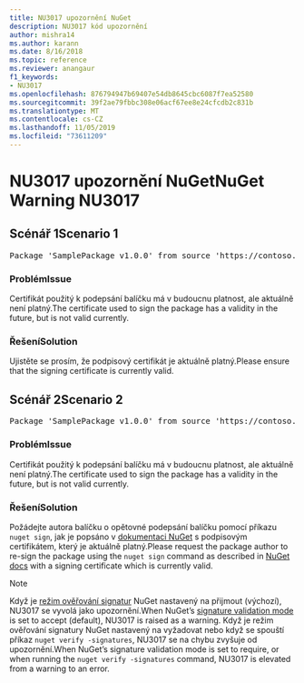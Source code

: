 ```yaml
---
title: NU3017 upozornění NuGet
description: NU3017 kód upozornění
author: mishra14
ms.author: karann
ms.date: 8/16/2018
ms.topic: reference
ms.reviewer: anangaur
f1_keywords:
- NU3017
ms.openlocfilehash: 876794947b69407e54db8645cbc6087f7ea52580
ms.sourcegitcommit: 39f2ae79fbbc308e06acf67ee8e24cfcdb2c831b
ms.translationtype: MT
ms.contentlocale: cs-CZ
ms.lasthandoff: 11/05/2019
ms.locfileid: "73611209"
---
```

# <a name="nuget-warning-nu3017"></a><span data-ttu-id="16c6f-103">NU3017 upozornění NuGet</span><span class="sxs-lookup"><span data-stu-id="16c6f-103">NuGet Warning NU3017</span></span>

## <a name="scenario-1"></a><span data-ttu-id="16c6f-104">Scénář 1</span><span class="sxs-lookup"><span data-stu-id="16c6f-104">Scenario 1</span></span>

<pre>Package 'SamplePackage v1.0.0' from source 'https://contoso.com/index.json': The signing certificate is not yet valid.</pre>

### <a name="issue"></a><span data-ttu-id="16c6f-105">Problém</span><span class="sxs-lookup"><span data-stu-id="16c6f-105">Issue</span></span>

<span data-ttu-id="16c6f-106">Certifikát použitý k podepsání balíčku má v budoucnu platnost, ale aktuálně není platný.</span><span class="sxs-lookup"><span data-stu-id="16c6f-106">The certificate used to sign the package has a validity in the future, but is not valid currently.</span></span>


### <a name="solution"></a><span data-ttu-id="16c6f-107">Řešení</span><span class="sxs-lookup"><span data-stu-id="16c6f-107">Solution</span></span>

<span data-ttu-id="16c6f-108">Ujistěte se prosím, že podpisový certifikát je aktuálně platný.</span><span class="sxs-lookup"><span data-stu-id="16c6f-108">Please ensure that the signing certificate is currently valid.</span></span>



## <a name="scenario-2"></a><span data-ttu-id="16c6f-109">Scénář 2</span><span class="sxs-lookup"><span data-stu-id="16c6f-109">Scenario 2</span></span>

<pre>Package 'SamplePackage v1.0.0' from source 'https://contoso.com/index.json': The primary signature's certificate is not yet valid.</pre>

### <a name="issue"></a><span data-ttu-id="16c6f-110">Problém</span><span class="sxs-lookup"><span data-stu-id="16c6f-110">Issue</span></span>

<span data-ttu-id="16c6f-111">Certifikát použitý k podepsání balíčku má v budoucnu platnost, ale aktuálně není platný.</span><span class="sxs-lookup"><span data-stu-id="16c6f-111">The certificate used to sign the package has a validity in the future, but is not valid currently.</span></span>


### <a name="solution"></a><span data-ttu-id="16c6f-112">Řešení</span><span class="sxs-lookup"><span data-stu-id="16c6f-112">Solution</span></span>

<span data-ttu-id="16c6f-113">Požádejte autora balíčku o opětovné podepsání balíčku pomocí příkazu `nuget sign`, jak je popsáno v [dokumentaci NuGet](https://docs.microsoft.com/nuget/create-packages/sign-a-package) s podpisovým certifikátem, který je aktuálně platný.</span><span class="sxs-lookup"><span data-stu-id="16c6f-113">Please request the package author to re-sign the package using the `nuget sign` command as described in [NuGet docs](https://docs.microsoft.com/nuget/create-packages/sign-a-package) with a signing certificate which is currently valid.</span></span>


> [!Note]
> <span data-ttu-id="16c6f-114">Když je [režim ověřování signatur](https://docs.microsoft.com/nuget/consume-packages/installing-signed-packages#configure-package-signature-requirements) NuGet nastavený na přijmout (výchozí), NU3017 se vyvolá jako upozornění.</span><span class="sxs-lookup"><span data-stu-id="16c6f-114">When NuGet’s [signature validation mode](https://docs.microsoft.com/nuget/consume-packages/installing-signed-packages#configure-package-signature-requirements) is set to accept (default), NU3017 is raised as a warning.</span></span> <span data-ttu-id="16c6f-115">Když je režim ověřování signatury NuGet nastavený na vyžadovat nebo když se spouští příkaz `nuget verify -signatures`, NU3017 se na chybu zvyšuje od upozornění.</span><span class="sxs-lookup"><span data-stu-id="16c6f-115">When NuGet’s signature validation mode is set to require, or when running the `nuget verify -signatures` command, NU3017 is elevated from a warning to an error.</span></span> 